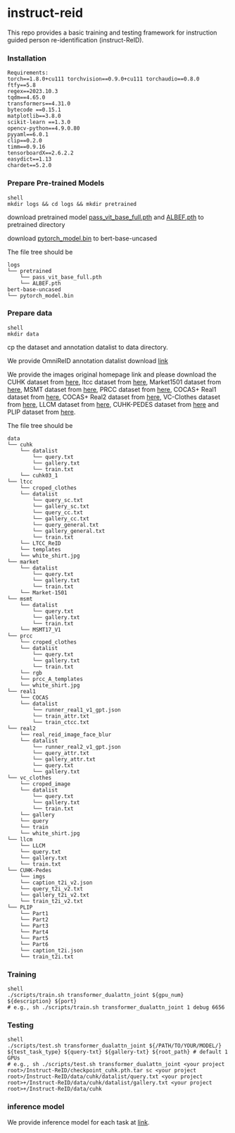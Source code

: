 # instruct-reid

This repo provides a basic training and testing framework for instruction guided person re-identification (instruct-ReID). 

### Installation
```
Requirements:
torch==1.8.0+cu111 torchvision==0.9.0+cu111 torchaudio==0.8.0
ftfy==5.8
regex==2023.10.3 
tqdm==4.65.0
transformers==4.31.0
bytecode ==0.15.1
matplotlib==3.8.0
scikit-learn ==1.3.0
opencv-python==4.9.0.80
pyyaml==6.0.1
clip==0.2.0
timm==0.9.16
tensorboardX==2.6.2.2
easydict==1.13
chardet==5.2.0
```

### Prepare Pre-trained Models
```
shell
mkdir logs && cd logs && mkdir pretrained
```
download pretrained model [pass_vit_base_full.pth](https://drive.google.com/file/d/1sZUrabY6Lke-BJoxOEviX5ALJ017x4Ft/view) and [ALBEF.pth](https://storage.googleapis.com/sfr-pcl-data-research/ALBEF/ALBEF.pth) to pretrained directory

download [pytorch_model.bin](https://huggingface.co/google-bert/bert-base-uncased/blob/main/pytorch_model.bin) to bert-base-uncased

The file tree should be
```
logs
└── pretrained
    └── pass_vit_base_full.pth
    └── ALBEF.pth
bert-base-uncased
└── pytorch_model.bin

```


### Prepare data
```
shell
mkdir data
```
cp the dataset and annotation datalist to data directory.

We provide OmniReID annotation datalist download [link](https://drive.google.com/file/d/1FbFhQMIs7LFdLpO_ML6Nu9UsRUr00acw/view?usp=drive_link)

We provide the images original homepage link and please download the CUHK dataset from [here](https://www.ee.cuhk.edu.hk/~xgwang/CUHK_identification.html), ltcc dataset from [here](https://naiq.github.io/LTCC_Perosn_ReID.html), Market1501 dataset from [here](https://zheng-lab.cecs.anu.edu.au/Project/project_reid.html), MSMT dataset from [here](https://www.pkuvmc.com/dataset.html), PRCC dataset from [here](https://www.isee-ai.cn/~yangqize/clothing.html), COCAS+ Real1 dataset from [here](https://github.com/Chenhaobin/COCAS-plus), COCAS+ Real2 dataset from [here](https://github.com/Chenhaobin/COCAS-plus), VC-Clothes dataset from [here](https://wanfb.github.io/dataset.html), LLCM dataset from [here](https://github.com/ZYK100/LLCM), CUHK-PEDES dataset from [here](https://github.com/layumi/Image-Text-Embedding/tree/master/dataset/CUHK-PEDES-prepare) and PLIP dataset from [here](https://github.com/zplusdragon/plip).

The file tree should be
```
data
└── cuhk
    └── datalist
        └── query.txt
        └── gallery.txt
        └── train.txt
    └── cuhk03_1
└── ltcc
    └── croped_clothes
    └── datalist
        └── query_sc.txt
        └── gallery_sc.txt
        └── query_cc.txt
        └── gallery_cc.txt
        └── query_general.txt
        └── gallery_general.txt
        └── train.txt
    └── LTCC_ReID
    └── templates
    └── white_shirt.jpg
└── market
    └── datalist
        └── query.txt
        └── gallery.txt
        └── train.txt
    └── Market-1501
└── msmt
    └── datalist
        └── query.txt
        └── gallery.txt
        └── train.txt
    └── MSMT17_V1
└── prcc
    └── croped_clothes
    └── datalist
        └── query.txt
        └── gallery.txt
        └── train.txt
    └── rgb
    └── prcc_A_templates
    └── white_shirt.jpg
└── real1
    └── COCAS
    └── datalist
        └── runner_real1_v1_gpt.json
        └── train_attr.txt
        └── train_ctcc.txt
└── real2
    └── real_reid_image_face_blur
    └── datalist
        └── runner_real2_v1_gpt.json
        └── query_attr.txt
        └── gallery_attr.txt
        └── query.txt
        └── gallery.txt
└── vc_clothes
    └── croped_image
    └── datalist
        └── query.txt
        └── gallery.txt
        └── train.txt
    └── gallery
    └── query
    └── train
    └── white_shirt.jpg
└── llcm
    └── LLCM
    └── query.txt
    └── gallery.txt
    └── train.txt
└── CUHK-Pedes
    └── imgs
    └── caption_t2i_v2.json
    └── query_t2i_v2.txt
    └── gallery_t2i_v2.txt
    └── train_t2i_v2.txt
└── PLIP
    └── Part1
    └── Part2
    └── Part3
    └── Part4
    └── Part5
    └── Part6
    └── caption_t2i.json
    └── train_t2i.txt
```

### Training

```
shell
./scripts/train.sh transformer_dualattn_joint ${gpu_num} ${description} ${port}
# e.g., sh ./scripts/train.sh transformer_dualattn_joint 1 debug 6656
```

### Testing

```
shell
./scripts/test.sh transformer_dualattn_joint ${/PATH/TO/YOUR/MODEL/} ${test_task_type} ${query-txt} ${gallery-txt} ${root_path} # default 1 GPUs
# e.g., sh ./scripts/test.sh transformer_dualattn_joint <your project root>/Instruct-ReID/checkpoint_cuhk.pth.tar sc <your project root>/Instruct-ReID/data/cuhk/datalist/query.txt <your project root>+/Instruct-ReID/data/cuhk/datalist/gallery.txt <your project root>+/Instruct-ReID/data/cuhk
```

### inference model
We provide inference model for each task at [link](https://drive.google.com/drive/folders/1QBJ-GTI3Luvv-9c7_QJbhlx3ljo2t5kb?usp=drive_link).

